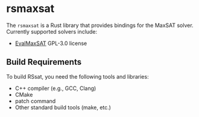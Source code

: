 
# rsmaxsat


The `rsmaxsat` is a Rust library that provides bindings for the MaxSAT solver. Currently supported solvers include:

- [EvalMaxSAT](https://github.com/FlorentAvellaneda/EvalMaxSAT) GPL-3.0 license

## Build Requirements
To build RSsat, you need the following tools and libraries:

- C++ compiler (e.g., GCC, Clang)
- CMake
- patch command
- Other standard build tools (make, etc.)
